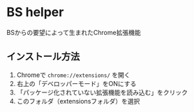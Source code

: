 # BS helper

BSからの要望によって生まれたChrome拡張機能

## インストール方法

1. Chromeで `chrome://extensions/` を開く
2. 右上の「デベロッパーモード」をONにする
3. 「パッケージ化されていない拡張機能を読み込む」をクリック
4. このフォルダ（extensionsフォルダ）を選択
